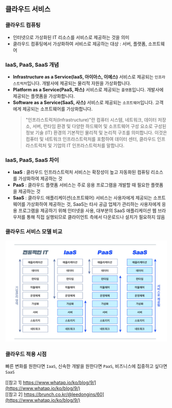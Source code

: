 ## 클라우드 서비스

### 클라우드 컴퓨팅
- 인터넷으로 가상화된 IT 리소스를 서비스로 제공하는 것을 의미
- 클라우드 컴퓨팅에서 가상화하여 서비스로 제공하는 대상 : 서버, 플랫폼, 소프트웨어

### IaaS, PaaS, SaaS 개념
- **Infrastructure as a Service(IaaS, 아이아스, 이에스)** 서비스로 제공되는 `인프라스트럭처`입니다. 개발사에 제공되는 물리적 자원을 가상화합니다.
- **Platform as a Service(PaaS, 파스)** 서비스로 제공되는 `플랫폼`입니다. 개발사에 제공되는 플랫폼을 가상화합니다.
- **Software as a Service(SaaS, 사스)** 서비스로 제공되는 `소프트웨어`입니다. 고객에게 제공되는 소프트웨어를 가상화합니다.
    > "인프라스트럭처(Infrastructure)"란 컴퓨터 시스템, 네트워크, 데이터 저장소, 서버, 런타임 환경 및 다양한 하드웨어 및 소프트웨어 구성 요소로 구성된 정보 기술 (IT) 환경의 기본적인 물리적 및 논리적 구조를 의미합니다. 이것은 컴퓨터 및 네트워크 인프라스트럭처를 포함하여 데이터 센터, 클라우드 인프라스트럭처 및 기업의 IT 인프라스트럭처를 말합니다.

### IaaS, PaaS, SaaS 차이
- **IaaS** : 클라우드 인프라스트럭처 서비스는 확장성이 높고 자동화된 컴퓨팅 리소스를 가상화하여 제공하는 것
- **PaaS** : 클라우드 플랫폼 서비스는 주로 응용 프로그램을 개발할 때 필요한 플랫폼을 제공하는 것
- **SaaS** : 클라우드 애플리케이션(소프트웨어) 서비스는 사용자에게 제공되는 소프트웨어를 가상화하여 제공하는 것, SaaS는 타사 공급 업체가 관리하는 사용자에게 응용 프로그램을 제공하기 위해 인터넷을 사용, 대부분의 SaaS 애플리케이션 웹 브라우저를 통해 직접 실행되므로 클라이언트 측에서 다운로드나 설치가 필요하지 않음

### 클라우드 서비스 모델 비교
![이미지_자료](images/image1.png)

### 클라우드 적용 시점
빠른 변화를 원한다면 `IaaS`, 신속한 개발을 원한다면 `PaaS`, 비즈니스에 집중하고 싶다면 `SaaS`

[[참고 1] https://www.whatap.io/ko/blog/9/](https://www.whatap.io/ko/blog/9/)<br />
[[참고 2] https://brunch.co.kr/@leedongins/60](https://www.whatap.io/ko/blog/9/)
